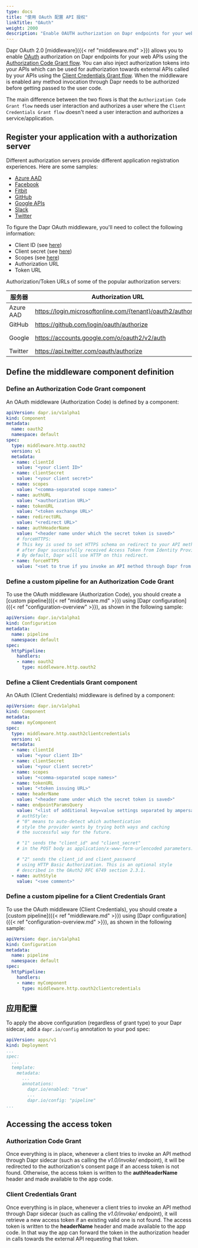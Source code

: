 ```yaml
---
type: docs
title: "使用 OAuth 配置 API 授权"
linkTitle: "OAuth"
weight: 2000
description: "Enable OAUTH authorization on Dapr endpoints for your web APIs"
---
```


Dapr OAuth 2.0 [middleware]({{< ref "middleware.md" >}}) allows you to enable [OAuth](https://oauth.net/2/) authorization on Dapr endpoints for your web APIs using the [Authorization Code Grant flow](https://tools.ietf.org/html/rfc6749#section-4.1). You can also inject authorization tokens into your APIs which can be used for authorization towards external APIs called by your APIs using the [Client Credentials Grant flow](https://tools.ietf.org/html/rfc6749#section-4.4). When the middleware is enabled any method invocation through Dapr needs to be authorized before getting passed to the user code.

The main difference between the two flows is that the `Authorization Code Grant flow` needs user interaction and authorizes a user where the `Client Credentials Grant flow` doesn't need a user interaction and authorizes a service/application.

## Register your application with a authorization server

Different authorization servers provide different application registration experiences. Here are some samples:

* [Azure AAD](https://docs.microsoft.com/en-us/azure/active-directory/develop/v1-protocols-oauth-code)
* [Facebook](https://developers.facebook.com/apps)
* [Fitbit](https://dev.fitbit.com/build/reference/web-api/oauth2/)
* [GitHub](https://developer.github.com/apps/building-oauth-apps/creating-an-oauth-app/)
* [Google APIs](https://console.developers.google.com/apis/credentials/consen)
* [Slack](https://api.slack.com/docs/oauth)
* [Twitter](http://apps.twitter.com/)

To figure the Dapr OAuth middleware, you'll need to collect the following information:

* Client ID (see [here](https://www.oauth.com/oauth2-servers/client-registration/client-id-secret/))
* Client secret (see [here](https://www.oauth.com/oauth2-servers/client-registration/client-id-secret/))
* Scopes (see [here](https://oauth.net/2/scope/))
* Authorization URL
* Token URL

Authorization/Token URLs of some of the popular authorization servers:

| 服务器       | Authorization URL                                             | Token URL                                                                                 |
| --------- | ------------------------------------------------------------- | ----------------------------------------------------------------------------------------- |
| Azure AAD | <https://login.microsoftonline.com/{tenant}/oauth2/authorize> | <https://login.microsoftonline.com/{tenant}/oauth2/token>                                 |
| GitHub    | <https://github.com/login/oauth/authorize>                    | <https://github.com/login/oauth/access_token>                                             |
| Google    | <https://accounts.google.com/o/oauth2/v2/auth>                | <https://accounts.google.com/o/oauth2/token> <https://www.googleapis.com/oauth2/v4/token> |
| Twitter   | <https://api.twitter.com/oauth/authorize>                     | <https://api.twitter.com/oauth2/token>                                                    |

## Define the middleware component definition

### Define an Authorization Code Grant component

An OAuth middleware (Authorization Code) is defined by a component:

```yaml
apiVersion: dapr.io/v1alpha1
kind: Component
metadata:
  name: oauth2
  namespace: default
spec:
  type: middleware.http.oauth2
  version: v1
  metadata:
  - name: clientId
    value: "<your client ID>"
  - name: clientSecret
    value: "<your client secret>"
  - name: scopes
    value: "<comma-separated scope names>"
  - name: authURL
    value: "<authorization URL>"
  - name: tokenURL
    value: "<token exchange URL>"
  - name: redirectURL
    value: "<redirect URL>"
  - name: authHeaderName
    value: "<header name under which the secret token is saved>"
    # forceHTTPS:
    # This key is used to set HTTPS schema on redirect to your API method
    # after Dapr successfully received Access Token from Identity Provider.
    # By default, Dapr will use HTTP on this redirect.
  - name: forceHTTPS
    value: "<set to true if you invoke an API method through Dapr from https origin>"
```

### Define a custom pipeline for an Authorization Code Grant

To use the OAuth middleware (Authorization Code), you should create a [custom pipeline]({{< ref "middleware.md" >}}) using [Dapr configuration]({{< ref "configuration-overview" >}}), as shown in the following sample:

```yaml
apiVersion: dapr.io/v1alpha1
kind: Configuration
metadata:
  name: pipeline
  namespace: default
spec:
  httpPipeline:
    handlers:
    - name: oauth2
      type: middleware.http.oauth2
```

### Define a Client Credentials Grant component

An OAuth (Client Credentials) middleware is defined by a component:

```yaml
apiVersion: dapr.io/v1alpha1
kind: Component
metadata:
  name: myComponent
spec:
  type: middleware.http.oauth2clientcredentials
  version: v1
  metadata:
  - name: clientId
    value: "<your client ID>"
  - name: clientSecret
    value: "<your client secret>"
  - name: scopes
    value: "<comma-separated scope names>"
  - name: tokenURL
    value: "<token issuing URL>"
  - name: headerName
    value: "<header name under which the secret token is saved>"
  - name: endpointParamsQuery
    value: "<list of additional key=value settings separated by ampersands or semicolons forwarded to the token issuing service>"
    # authStyle:
    # "0" means to auto-detect which authentication
    # style the provider wants by trying both ways and caching
    # the successful way for the future.

    # "1" sends the "client_id" and "client_secret"
    # in the POST body as application/x-www-form-urlencoded parameters.

    # "2" sends the client_id and client_password
    # using HTTP Basic Authorization. This is an optional style
    # described in the OAuth2 RFC 6749 section 2.3.1.
  - name: authStyle
    value: "<see comment>"
```

### Define a custom pipeline for a Client Credentials Grant

To use the OAuth middleware (Client Credentials), you should create a [custom pipeline]({{< ref "middleware.md" >}}) using [Dapr configuration]({{< ref "configuration-overview.md" >}}), as shown in the following sample:

```yaml
apiVersion: dapr.io/v1alpha1
kind: Configuration
metadata:
  name: pipeline
  namespace: default
spec:
  httpPipeline:
    handlers:
    - name: myComponent
      type: middleware.http.oauth2clientcredentials
```

## 应用配置

To apply the above configuration (regardless of grant type) to your Dapr sidecar, add a `dapr.io/config` annotation to your pod spec:

```yaml
apiVersion: apps/v1
kind: Deployment
...
spec:
  ...
  template:
    metadata:
      ...
      annotations:
        dapr.io/enabled: "true"
        ...
        dapr.io/config: "pipeline"
...
```

## Accessing the access token

### Authorization Code Grant

Once everything is in place, whenever a client tries to invoke an API method through Dapr sidecar (such as calling the *v1.0/invoke/* endpoint), it will be redirected to the authorization's consent page if an access token is not found. Otherwise, the access token is written to the **authHeaderName** header and made available to the app code.

### Client Credentials Grant

Once everything is in place, whenever a client tries to invoke an API method through Dapr sidecar (such as calling the *v1.0/invoke/* endpoint), it will retrieve a new access token if an existing valid one is not found. The access token is written to the **headerName** header and made available to the app code. In that way the app can forward the token in the authorization header in calls towards the external API requesting that token.
